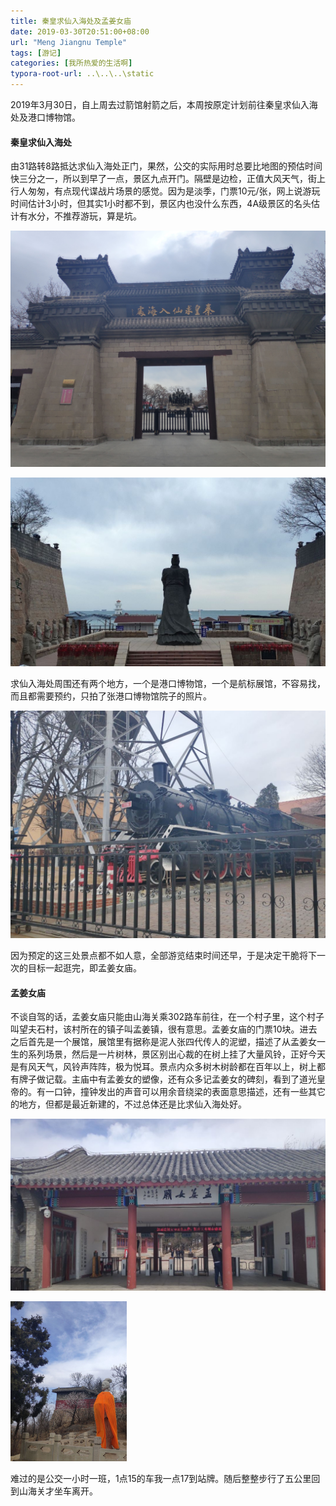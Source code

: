 ```yaml
---
title: 秦皇求仙入海处及孟姜女庙
date: 2019-03-30T20:51:00+08:00
url: "Meng Jiangnu Temple"
tags: [游记]
categories: [我所热爱的生活啊]
typora-root-url: ..\..\..\static
---
```


2019年3月30日，自上周去过箭馆射箭之后，本周按原定计划前往秦皇求仙入海处及港口博物馆。

#### 秦皇求仙入海处

由31路转8路抵达求仙入海处正门，果然，公交的实际用时总要比地图的预估时间快三分之一，所以到早了一点，景区九点开门。隔壁是边检，正值大风天气，街上行人匆匆，有点现代谍战片场景的感觉。因为是淡季，门票10元/张，网上说游玩时间估计3小时，但其实1小时都不到，景区内也没什么东西，4A级景区的名头估计有水分，不推荐游玩，算是坑。

![](/images/游记-秦皇求仙入海处及孟姜女庙/秦皇求仙入海处_20190330(1).jpg)

![](/images/游记-秦皇求仙入海处及孟姜女庙/秦皇求仙入海处_20190330(2).jpg)

求仙入海处周围还有两个地方，一个是港口博物馆，一个是航标展馆，不容易找，而且都需要预约，只拍了张港口博物馆院子的照片。

![](/images/游记-秦皇求仙入海处及孟姜女庙/秦皇求仙入海处_20190330(3).jpg)

因为预定的这三处景点都不如人意，全部游览结束时间还早，于是决定干脆将下一次的目标一起逛完，即孟姜女庙。

#### 孟姜女庙

不谈自驾的话，孟姜女庙只能由山海关乘302路车前往，在一个村子里，这个村子叫望夫石村，该村所在的镇子叫孟姜镇，很有意思。孟姜女庙的门票10块。进去之后首先是一个展馆，展馆里有据称是泥人张四代传人的泥塑，描述了从孟姜女一生的系列场景，然后是一片树林，景区别出心裁的在树上挂了大量风铃，正好今天是有风天气，风铃声阵阵，极为悦耳。景点内众多树木树龄都在百年以上，树上都有牌子做记载。主庙中有孟姜女的塑像，还有众多记孟姜女的碑刻，看到了道光皇帝的。有一口钟，撞钟发出的声音可以用余音绕梁的表面意思描述，还有一些其它的地方，但都是最近新建的，不过总体还是比求仙入海处好。

![](/images/游记-秦皇求仙入海处及孟姜女庙/孟姜女庙_20190330(2).jpg)

<img src="/images/游记-秦皇求仙入海处及孟姜女庙/孟姜女庙_20190330(1).jpg" alt="" style="zoom: 25%;" />

难过的是公交一小时一班，1点15的车我一点17到站牌。随后整整步行了五公里回到山海关才坐车离开。